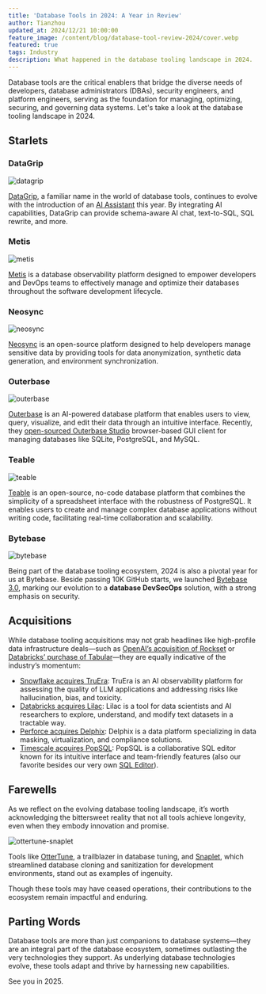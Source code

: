 ```yaml
---
title: 'Database Tools in 2024: A Year in Review'
author: Tianzhou
updated_at: 2024/12/21 10:00:00
feature_image: /content/blog/database-tool-review-2024/cover.webp
featured: true
tags: Industry
description: What happened in the database tooling landscape in 2024.
---
```


Database tools are the critical enablers that bridge the diverse needs of developers, database administrators (DBAs), security engineers, and platform engineers, serving as the foundation for managing, optimizing, securing, and governing data systems.
Let's take a look at the database tooling landscape in 2024.

## Starlets

### DataGrip

![datagrip](/content/blog/database-tool-review-2024/datagrip-ai.webp)

[DataGrip](https://www.jetbrains.com/datagrip/), a familiar name in the world of database tools, continues to evolve with the introduction of an [AI Assistant](https://www.jetbrains.com/datagrip/features/ai/) this year.
By integrating AI capabilities, DataGrip can provide schema-aware AI chat, text-to-SQL, SQL rewrite, and more.

### Metis

![metis](/content/blog/database-tool-review-2024/metis.webp)

[Metis](https://www.metisdata.io/) is a database observability platform designed to empower developers and DevOps teams to effectively manage and optimize their databases throughout the software development lifecycle.

### Neosync

![neosync](/content/blog/database-tool-review-2024/neosync.webp)

[Neosync](https://www.neosync.dev/) is an open-source platform designed to help developers manage sensitive data by providing tools for data anonymization, synthetic data generation, and environment synchronization.

### Outerbase

![outerbase](/content/blog/database-tool-review-2024/outerbase.webp)

[Outerbase](https://www.outerbase.com/) is an AI-powered database platform that enables users to view, query, visualize, and edit their data through an intuitive interface. Recently, they [open-sourced Outerbase Studio](https://github.com/outerbase/studio) browser-based GUI client for managing databases like SQLite, PostgreSQL, and MySQL.

### Teable

![teable](/content/blog/database-tool-review-2024/teable.webp)

[Teable](https://teable.io/) is an open-source, no-code database platform that combines the simplicity of a spreadsheet interface with the robustness of PostgreSQL. It enables users to create and manage complex database applications without writing code, facilitating real-time collaboration and scalability.

### Bytebase

![bytebase](/images/db-scheme-lg.png)

Being part of the database tooling ecosystem, 2024 is also a pivotal year for us at Bytebase. Beside passing 10K GitHub starts, we launched [Bytebase 3.0](/blog/bytebase-3-0), marking our evolution to a **database DevSecOps** solution, with a strong emphasis on security.

## Acquisitions

While database tooling acquisitions may not grab headlines like high-profile data infrastructure deals—such as [OpenAI’s acquisition of Rockset](https://openai.com/index/openai-acquires-rockset/) or [Databricks’ purchase of Tabular](https://www.databricks.com/blog/databricks-tabular)—they are equally indicative of the industry’s momentum:

- [Snowflake acquires TruEra](https://www.snowflake.com/en/blog/snowflake-acquires-truera-to-bring-llm-ml-observability-to-data-cloud/): TruEra is an AI observability platform for assessing the quality of LLM applications and addressing risks like hallucination, bias, and toxicity.
- [Databricks acquires Lilac](https://www.databricks.com/blog/lilac-joins-databricks-simplify-unstructured-data-evaluation-generative-ai): Lilac is a tool for data scientists and AI researchers to explore, understand, and modify text datasets in a tractable way.
- [Perforce acquires Delphix](https://www.perforce.com/blog/perforce-to-acquire-delphix): Delphix is a data platform specializing in data masking, virtualization, and compliance solutions.
- [Timescale acquires PopSQL](https://www.timescale.com/blog/best-postgresql-gui-popsql-joins-timescale/): PopSQL is a collaborative SQL editor known for its intuitive interface and team-friendly features (also our favorite besides our very own [SQL Editor](/sql-editor/)).

## Farewells

As we reflect on the evolving database tooling landscape, it’s worth acknowledging the bittersweet reality that not all tools achieve longevity, even when they embody innovation and promise.

![ottertune-snaplet](/content/blog/database-tool-review-2024/ottertune-snaplet.webp)

Tools like [OtterTune](https://ottertune.com/), a trailblazer in database tuning, and [Snaplet](https://snaplet.dev/), which streamlined database cloning and sanitization for development environments, stand out as examples of ingenuity.

Though these tools may have ceased operations, their contributions to the ecosystem remain impactful and enduring.

## Parting Words

Database tools are more than just companions to database systems—they are an integral part of the database ecosystem, sometimes outlasting the very technologies they support. As underlying database technologies evolve, these tools adapt and thrive by harnessing new capabilities.

See you in 2025.
